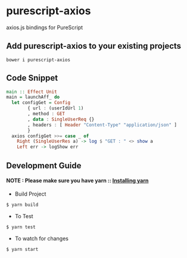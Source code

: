 # purescript-axios

axios.js bindings for PureScript

## Add purescript-axios to your existing projects

```
bower i purescript-axios
```

## Code Snippet

```purescript
main :: Effect Unit
main = launchAff_ do
  let configGet = Config 
        { url : (userIdUrl 1)
        , method : GET
        , data : SingleUserReq {}
        , headers : [ Header "Content-Type" "application/json" ]
        }
  axios configGet >>= case _ of
    Right (SingleUserRes a) -> log $ "GET : " <> show a
    Left err -> logShow err
```

## Development Guide

#### NOTE : Please make sure you have yarn :: [Installing yarn](https://yarnpkg.com/en/docs/install)

* Build Project

```bash
$ yarn build
```

* To Test

```bash
$ yarn test
```

* To watch for changes

```bash
$ yarn start
```